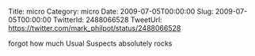 Title: micro
Category: micro
Date: 2009-07-05T00:00:00
Slug: 2009-07-05T00:00:00
TwitterId: 2488066528
TweetUrl: https://twitter.com/mark_philpot/status/2488066528

forgot how much Usual Suspects absolutely rocks